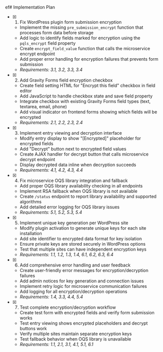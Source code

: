 ef# Implementation Plan

- [x] 1. Fix WordPress plugin form submission encryption
  - Implement the missing `pre_submission_encrypt` function that processes form data before storage
  - Add logic to identify fields marked for encryption using the `pqls_encrypt` field property
  - Create `encrypt_field_value` function that calls the microservice encrypt endpoint
  - Add proper error handling for encryption failures that prevents form submission
  - _Requirements: 3.1, 3.2, 3.3, 3.4_

- [x] 2. Add Gravity Forms field encryption checkbox
  - Create field setting HTML for "Encrypt this field" checkbox in field editor
  - Add JavaScript to handle checkbox state and save field property
  - Integrate checkbox with existing Gravity Forms field types (text, textarea, email, phone)
  - Add visual indicator on frontend forms showing which fields will be encrypted
  - _Requirements: 2.1, 2.2, 2.3, 2.4_

- [x] 3. Implement entry viewing and decryption interface
  - Modify entry display to show "[Encrypted]" placeholder for encrypted fields
  - Add "Decrypt" button next to encrypted field values
  - Create AJAX handler for decrypt button that calls microservice decrypt endpoint
  - Display decrypted data inline when decryption succeeds
  - _Requirements: 4.1, 4.2, 4.3, 4.4_

- [x] 4. Fix microservice OQS library integration and fallback
  - Add proper OQS library availability checking in all endpoints
  - Implement RSA fallback when OQS library is not available
  - Create `/status` endpoint to report library availability and supported algorithms
  - Add detailed error logging for OQS library issues
  - _Requirements: 5.1, 5.2, 5.3, 5.4_

- [x] 5. Implement unique key generation per WordPress site
  - Modify plugin activation to generate unique keys for each site installation
  - Add site identifier to encrypted data format for key isolation
  - Ensure private keys are stored securely in WordPress options
  - Test that multiple sites can have independent encryption keys
  - _Requirements: 1.1, 1.2, 1.3, 1.4, 6.1, 6.2, 6.3, 6.4_

- [x] 6. Add comprehensive error handling and user feedback
  - Create user-friendly error messages for encryption/decryption failures
  - Add admin notices for key generation and connection issues
  - Implement retry logic for microservice communication failures
  - Add logging for all encryption/decryption operations
  - _Requirements: 1.4, 3.3, 4.4, 5.4_

- [x] 7. Test complete encryption/decryption workflow
  - Create test form with encrypted fields and verify form submission works
  - Test entry viewing shows encrypted placeholders and decrypt buttons work
  - Verify multiple sites maintain separate encryption keys
  - Test fallback behavior when OQS library is unavailable
  - _Requirements: 1.1, 2.1, 3.1, 4.1, 5.1, 6.1_